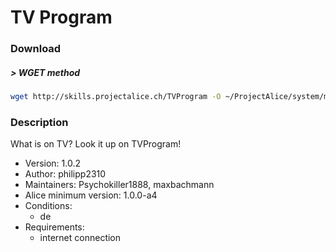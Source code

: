 # TV Program

### Download

##### > WGET method
```bash
wget http://skills.projectalice.ch/TVProgram -O ~/ProjectAlice/system/moduleInstallTickets/TVProgram.install
```

### Description
What is on TV? Look it up on TVProgram!

- Version: 1.0.2
- Author: philipp2310
- Maintainers: Psychokiller1888, maxbachmann
- Alice minimum version: 1.0.0-a4
- Conditions:
  - de
- Requirements:
  - internet connection
